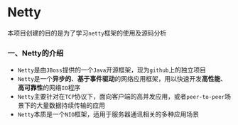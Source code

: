 # Netty

本项目创建的目的是为了学习`netty`框架的使用及源码分析

### 一、Netty的介绍

- `Netty`是由`JBoss`提供的一个`Java`开源框架，现为`github`上的独立项目
- `Netty`是一个**异步的**、**基于事件驱动**的网络应用框架，用以快速开发**高性能**、**高可靠性**的网络`IO`程序
- `Netty`主要针对在`TCP`协议下，面向客户端的高并发应用，或者`peer-to-peer`场景下的大量数据持续传输的应用
- `Netty`本质是一个`NIO`框架，适用于服务器通讯相关的多种应用场景

